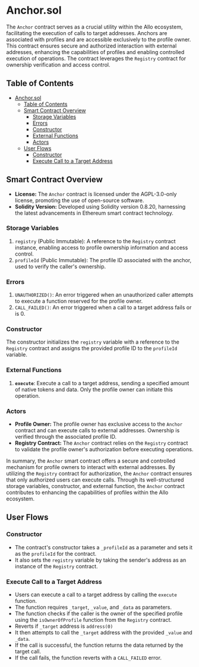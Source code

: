 # Anchor.sol

The `Anchor` contract serves as a crucial utility within the Allo ecosystem, facilitating the execution of calls to target addresses. Anchors are associated with profiles and are accessible exclusively to the profile owner. This contract ensures secure and authorized interaction with external addresses, enhancing the capabilities of profiles and enabling controlled execution of operations. The contract leverages the `Registry` contract for ownership verification and access control.

## Table of Contents

-   [Anchor.sol](#anchorsol)
    -   [Table of Contents](#table-of-contents)
    -   [Smart Contract Overview](#smart-contract-overview)
        -   [Storage Variables](#storage-variables)
        -   [Errors](#errors)
        -   [Constructor](#constructor)
        -   [External Functions](#external-functions)
        -   [Actors](#actors)
    -   [User Flows](#user-flows)
        -   [Constructor](#constructor-1)
        -   [Execute Call to a Target Address](#execute-call-to-a-target-address)

## Smart Contract Overview

-   **License:** The `Anchor` contract is licensed under the AGPL-3.0-only license, promoting the use of open-source software.
-   **Solidity Version:** Developed using Solidity version 0.8.20, harnessing the latest advancements in Ethereum smart contract technology.

### Storage Variables

1. `registry` (Public Immutable): A reference to the `Registry` contract instance, enabling access to profile ownership information and access control.
2. `profileId` (Public Immutable): The profile ID associated with the anchor, used to verify the caller's ownership.

### Errors

1. `UNAUTHORIZED()`: An error triggered when an unauthorized caller attempts to execute a function reserved for the profile owner.
2. `CALL_FAILED()`: An error triggered when a call to a target address fails or is 0.

### Constructor

The constructor initializes the `registry` variable with a reference to the `Registry` contract and assigns the provided profile ID to the `profileId` variable.

### External Functions

1. **`execute`**: Execute a call to a target address, sending a specified amount of native tokens and data. Only the profile owner can initiate this operation.

### Actors

-   **Profile Owner:** The profile owner has exclusive access to the `Anchor` contract and can execute calls to external addresses. Ownership is verified through the associated profile ID.
-   **Registry Contract:** The `Anchor` contract relies on the `Registry` contract to validate the profile owner's authorization before executing operations.

In summary, the `Anchor` smart contract offers a secure and controlled mechanism for profile owners to interact with external addresses. By utilizing the `Registry` contract for authorization, the `Anchor` contract ensures that only authorized users can execute calls. Through its well-structured storage variables, constructor, and external function, the `Anchor` contract contributes to enhancing the capabilities of profiles within the Allo ecosystem.

## User Flows

### Constructor

-   The contract's constructor takes a `_profileId` as a parameter and sets it as the `profileId` for the contract.
-   It also sets the `registry` variable by taking the sender's address as an instance of the `Registry` contract.

### Execute Call to a Target Address

-   Users can execute a call to a target address by calling the `execute` function.
-   The function requires `_target`, `_value`, and `_data` as parameters.
-   The function checks if the caller is the owner of the specified profile using the `isOwnerOfProfile` function from the `Registry` contract.
-   Reverts if `_target` address is `address(0)`
-   It then attempts to call the `_target` address with the provided `_value` and `_data`.
-   If the call is successful, the function returns the data returned by the target call.
-   If the call fails, the function reverts with a `CALL_FAILED` error.
